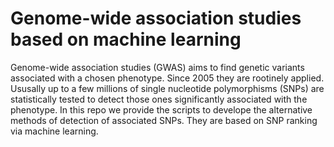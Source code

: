 # Genome-wide association studies based on machine learning

Genome-wide association studies (GWAS) aims to find genetic variants associated with a chosen phenotype. Since 2005 they are rootinely applied. Ususally up to a few millions of single nucleotide polymorphisms (SNPs) are statistically tested to detect those ones significantly associated with the phenotype. In this repo we provide the scripts to develope the alternative methods of detection of associated SNPs. They are based on SNP ranking via machine learning.     
